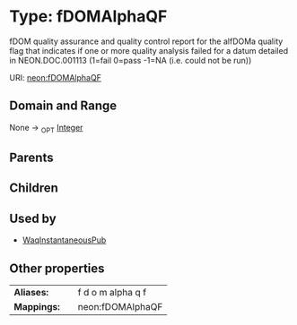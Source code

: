 
# Type: fDOMAlphaQF


fDOM quality assurance and quality control report for the alfDOMa quality flag that indicates if one or more quality analysis failed for a datum detailed in NEON.DOC.001113 (1=fail 0=pass -1=NA (i.e. could not be run))

URI: [neon:fDOMAlphaQF](https://data.neonscience.org/fDOMAlphaQF)


## Domain and Range

None ->  <sub>OPT</sub> [Integer](types/Integer.md)

## Parents


## Children


## Used by

 * [WaqInstantaneousPub](WaqInstantaneousPub.md)

## Other properties

|  |  |  |
| --- | --- | --- |
| **Aliases:** | | f d o m alpha q f |
| **Mappings:** | | neon:fDOMAlphaQF |

